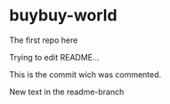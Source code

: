 # buybuy-world
The first repo here

Trying to edit README...

This is the commit wich was commented.

New text in the readme-branch
